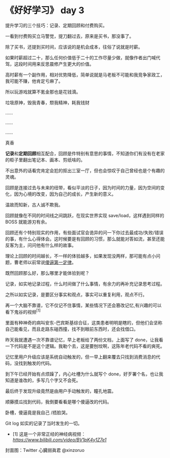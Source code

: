 # 《好好学习》 day 3

提升学习的三个技巧：记录、定期回顾和付费购买。

一看到付费购买立马警觉，提刀翻过去，原来是买书，那没事了。

除了买书，还提到买时间，应该说的是机会成本，往俗了说就是时薪。

如果时薪超过二十，那么任何价值低于二十的工作尽量少做，就像作者出门喊代驾，这段时间用来反思晨修产生更大的价值。

高时薪有一个副作用，相对优势降低，简单说就是马老板不可能和我竞争家政工，我可能不赚，他肯定亏麻了。

所以玩游戏就算不氪金那也是花钱滴。

垃圾原神，毁我青春，颓我精神，耗我钱财

……

……

……

真香

**记录**和**定期回顾**相互配合，回顾是件特别有意思的事情，不知道你们有没有在老家的柜子里翻出笔记本、画本、剪纸啥的。

不出意外的话看完肯定会尬的抠出三室一厅，但也会惊叹于自己曾经也是个有趣的灵魂。

回顾是连接过去与未来的纽带，看似平淡的日子，因为时间的力量，因为空间的变化，因为心境的改变，因为自己的成长，产生新的意义。

温故而知新，古人诚不欺我。

回顾就像在不同的时间线之间跳跃，在现实世界实现 save/load，这样遇到同样的 BOSS 就能游刃有余。

回顾还有个特别现实的作用，有些面试官会诡异的问一下你过去最成功/失败/错误的事，有什么心得体会。这时候要是有回顾的习惯，那么就能对答如流，甚至还能反客为主，问问他有什么样的故事。

理论上回顾的时间越长，不一样的体验越多，如果发现没两样，那可能有点小问题，曹老师以前常说[傻逼第一定律](https://mp.weixin.qq.com/s?__biz=MzI0MjA1Mjg2Ng==&mid=400744799&idx=1&sn=2a2389d3ba258c8de2ce6b67eb9c3939)。

既然回顾那么好，那么哪里才能体验到呢？

记录，如实地记录过程，什么时间做了什么事情，有余力的再补充记录思考过程。

之所以如实记录，是要区分事实和观点，事实可以重复利用，观点不行。

再一个大脑不靠谱，它不仅记不住事情，某些情况下还会篡改记忆,有兴趣的可以看下鬼谷的视频<sup>[1]</sup>

里面有种神奇的病叫安东-巴宾斯基综合征，这类患者明明是瞎的，但他们会坚称自己能看见，而且走路东碰西撞，找不到眼前东西时，还会找借口。

昨天我就遭遇一次不靠谱记忆，早上老板给了两份文档，上面写了 done，让我看一下代码是不是这个逻辑。我勒个去，这是要刨坟啊，这陈年老代码不看的爽死。

记忆里用户升级应该是系统自动触发的，但一早上翻来覆去只找到消费消息的代码，没找到触发的代码。

到下午已经开始有点烦躁了，内心吐槽为什么就写个 done，好歹署个名，也让我知道是谁改的，多写几个字又不会死。

最后终于发现升级竟然是由用户手动触发的，瞳孔地震。

顺藤摸瓜找到代码，我倒要看看是哪个傻逼改的代码。

卧槽，傻逼竟是我自己 /捂脸哭。

Git log 如实的记录了当时发生的一切。

+ [1] 这是一个非常正经的神经病视频：*https://www.bilibili.com/video/BV1pK4y1Z7e1*

封面图：Twitter 心臓弱眞君 @xinzoruo